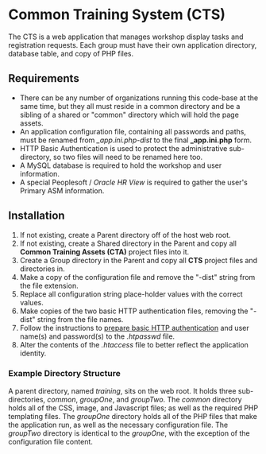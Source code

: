 # Common Training System (CTS)
The CTS is a web application that manages workshop display tasks and registration requests. Each group must have their own application directory, database table, and copy of PHP files.

## Requirements
- There can be any number of organizations running this code-base at the same time, but they all must reside in a common directory and be a sibling of a shared or "common" directory which will hold the page assets.
- An application configuration file, containing all passwords and paths, must be renamed from *_app.ini.php-dist* to the final **_app.ini.php** form.
- HTTP Basic Authentication is used to protect the administrative sub-directory, so two files will need to be renamed here too.
- A MySQL database is required to hold the workshop and user information.
- A special Peoplesoft / *Oracle HR View* is required to gather the user's Primary ASM information.

## Installation
1. If not existing, create a Parent directory off of the host web root.
2. If not existing, create a Shared directory in the Parent and copy all **Common Training Assets (CTA)** project files into it.
3. Create a Group directory in the Parent and copy all **CTS** project files and directories in.
4. Make a copy of the configuration file and remove the "-dist" string from the file extension.
5. Replace all configuration string place-holder values with the correct values.
6. Make copies of the two basic HTTP authentication files, removing the "-dist" string from the file names.
7. Follow the instructions to [prepare basic HTTP authentication](http://httpd.apache.org/docs/2.2/programs/htpasswd.html) and user name(s) and password(s) to the *.htpasswd* file.
8. Alter the contents of the *.htaccess* file to better reflect the application identity.

### Example Directory Structure
A parent directory, named *training*, sits on the web root. It holds three sub-directories, *common*, *groupOne*, and *groupTwo*.
The *common* directory holds all of the CSS, image, and Javascript files; as well as the required PHP templating files.
The *groupOne* directory holds all of the PHP files that make the application run, as well as the necessary configuration file.
The *groupTwo* directory is identical to the *groupOne*, with the exception of the configuration file content.
